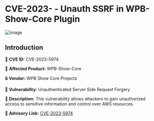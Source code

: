 # CVE-2023- - Unauth SSRF in WPB-Show-Core Plugin

![image](https://github.com/mohamedabdelhady933/MY-CVEs-Analyzing/assets/73122852/1c3b6350-8c56-491c-8001-390253364b8e)



## Introduction

🔎 **CVE ID:** CVE-2023-5974

🔧 **Affected Product:** WPB-Show-Core

🔒 **Vendor:** WPB Show Core Projects

🐞 **Vulnerability:** Unauthenticated Server Side Request Forgery

📖 **Description:** This vulnerability allows attackers to gain unauthorized access to sensitive information and control over AWS resources.

📎 **Advisory Link:** [CVE-2023-5974](https://nvd.nist.gov/vuln/detail/CVE-2023-5974)


